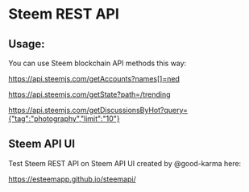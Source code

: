 # Steem REST API

## Usage: 

You can use Steem blockchain API methods this way:

https://api.steemjs.com/getAccounts?names[]=ned

https://api.steemjs.com/getState?path=/trending

https://api.steemjs.com/getDiscussionsByHot?query={"tag":"photography","limit":"10"}

## Steem API UI 

Test Steem REST API on Steem API UI created by @good-karma here: 

https://esteemapp.github.io/steemapi/